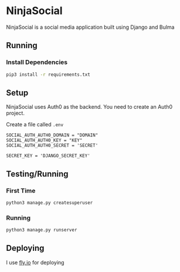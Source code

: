 # NinjaSocial

NinjaSocial is a social media application built using Django and Bulma
## Running
### Install Dependencies
```bash
pip3 install -r requirements.txt
```
## Setup
NinjaSocial uses Auth0 as the backend. You need to create an Auth0 project.

Create a file called `.env`
```.env
SOCIAL_AUTH_AUTH0_DOMAIN = "DOMAIN"
SOCIAL_AUTH_AUTH0_KEY = "KEY"
SOCIAL_AUTH_AUTH0_SECRET = 'SECRET'

SECRET_KEY = 'DJANGO_SECRET_KEY'

```

## Testing/Running

### First Time
```bash
python3 manage.py createsuperuser
```

### Running
```bash
python3 manage.py runserver
```

## Deploying
I use [fly.io](https://fly.io) for deploying